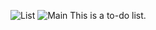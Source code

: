 ![List](https://user-images.githubusercontent.com/66863493/153579870-46b87cd2-e8d0-4f2d-83ac-368d4070453c.jpeg)
![Main](https://user-images.githubusercontent.com/66863493/153579896-9ddcca85-aefe-4c4c-86f3-259880dbf284.jpeg)
This is a to-do list.




